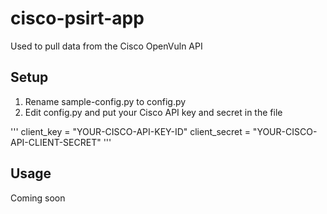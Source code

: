 # cisco-psirt-app
Used to pull data from the Cisco OpenVuln API

## Setup
1. Rename sample-config.py to config.py
2. Edit config.py and put your Cisco API key and secret in the file

'''
client_key = "YOUR-CISCO-API-KEY-ID"
client_secret = "YOUR-CISCO-API-CLIENT-SECRET"
'''

## Usage
Coming soon
